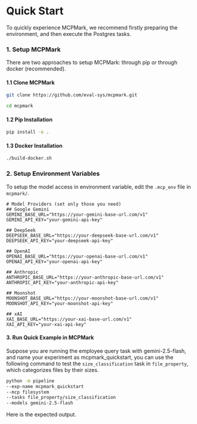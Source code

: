 # Quick Start
To quickly experience MCPMark, we recommend firstly preparing the environment, and then execute the Postgres tasks.

### 1. Setup MCPMark
There are two approaches to setup MCPMark: through pip or through docker (recommended).

#### 1.1 Clone MCPMark
```bash
git clone https://github.com/eval-sys/mcpmark.git

cd mcpmark
```

#### 1.2 Pip Installation
```bash
pip install -e .
```

#### 1.3 Docker Installation
```bash
./build-docker.sh
```

### 2. Setup Environment Variables
To setup the model access in environment variable, edit the `.mcp_env` file in `mcpmark/`.

```env
# Model Providers (set only those you need)
## Google Gemini
GEMINI_BASE_URL="https://your-gemini-base-url.com/v1"
GEMINI_API_KEY="your-gemini-api-key"

## DeepSeek
DEEPSEEK_BASE_URL="https://your-deepseek-base-url.com/v1"
DEEPSEEK_API_KEY="your-deepseek-api-key"

## OpenAI
OPENAI_BASE_URL="https://your-openai-base-url.com/v1"
OPENAI_API_KEY="your-openai-api-key"

## Anthropic
ANTHROPIC_BASE_URL="https://your-anthropic-base-url.com/v1"
ANTHROPIC_API_KEY="your-anthropic-api-key"

## Moonshot
MOONSHOT_BASE_URL="https://your-moonshot-base-url.com/v1"
MOONSHOT_API_KEY="your-moonshot-api-key"

## xAI
XAI_BASE_URL="https://your-xai-base-url.com/v1"
XAI_API_KEY="your-xai-api-key"
```

#### 3. Run Quick Example in MCPMark
Suppose you are running the employee query task with gemini-2.5-flash, and name your experiment as mcpmark_quickstart, you can use the following command to test the `size_classification` task in `file_property`, which categorizes files by their sizes.

```bash
python -m pipeline 
--exp-name mcpmark_quickstart
--mcp filesystem
--tasks file_property/size_classification
--models gemini-2.5-flash
```

Here is the expected output.



